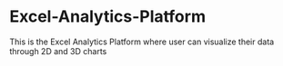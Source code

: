 # Excel-Analytics-Platform
This is the Excel Analytics Platform where user can visualize their data through 2D and 3D charts
